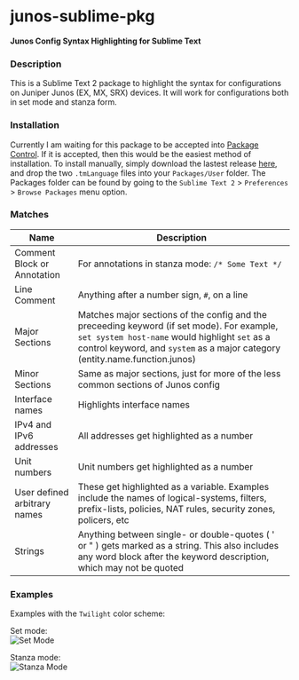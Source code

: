 junos-sublime-pkg
=================

**Junos Config Syntax Highlighting for Sublime Text**  

### Description  
This is a Sublime Text 2 package to highlight the syntax for configurations on Juniper Junos (EX, MX, SRX) devices. It will work for configurations both in set mode and stanza form.  

### Installation
Currently I am waiting for this package to be accepted into [Package Control](https://sublime.wbond.net/installation). If it is accepted, then this would be the easiest method of installation. To install manually, simply download the lastest release [here](https://github.com/nprintz/junos-sublime-pkg/tags), and drop the two `.tmLanguage` files into your `Packages/User` folder. The Packages folder can be found by going to the `Sublime Text 2` > `Preferences` > `Browse Packages` menu option. 

### Matches  
Name  | Description  
------|------------  
Comment Block or Annotation | For annotations in stanza mode: `/* Some Text */`  
Line Comment | Anything after a number sign, `#`, on a line  
Major Sections | Matches major sections of the config and the preceeding keyword (if set mode). For example, `set system host-name` would highlight `set` as a control keyword, and `system` as a major category (entity.name.function.junos)  
Minor Sections | Same as major sections, just for more of the less common sections of Junos config  
Interface names | Highlights interface names  
IPv4 and IPv6 addresses | All addresses get highlighted as a number  
Unit numbers | Unit numbers get highlighted as a number  
User defined arbitrary names | These get highlighted as a variable. Examples include the names of logical-systems, filters, prefix-lists, policies, NAT rules, security zones, policers, etc  
Strings | Anything between single- or double-quotes ( ' or " ) gets marked as a string. This also includes any word block after the keyword description, which may not be quoted  

### Examples  
Examples with the `Twilight` color scheme:

Set mode:  
![Set Mode](https://cloud.githubusercontent.com/assets/7231007/3803665/5fb3e326-1c1d-11e4-80fd-9b222f8a1abf.png)

Stanza mode:  
![Stanza Mode](https://cloud.githubusercontent.com/assets/7231007/3803687/81b640e0-1c1d-11e4-9dd6-f228e4c4275d.png)
